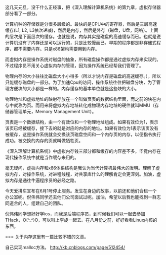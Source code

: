 这几天元旦，没干什么正经事，把《深入理解计算机系统》的第九章，虚拟存储器部分看了一部分。

计算机种的存储器是分很多层级的。最快的是CPU中的寄存器，然后是三层高速缓存(L1, L2, L3依次递减)，然后是内存，然后是外存（磁盘，U盘，网络）。上面的层次是下面层次的缓存。也就是说，内存其实是磁盘的高速缓存而已。也就是说计算机没有了内存还是可以运行的，只是比较慢而已。早期的程序都是非存储式程序，都不需要内存。只是x86架构需要用到内存。

而虚拟内存是操作系统对磁盘的抽象，所有磁盘操作都是通过虚拟内存来实现的。不过程序员不用关心虚拟内存的管理，因为操作系统已经帮我们管理了。

物理内存的大小往往比磁盘大小小得多（所以才说内存是磁盘的高速缓存。），所以只能缓存磁盘的一部分。为了加速Cpu的访问，操作系统往往把磁盘分块，为了管理方便块的大小都是一样的。内存缓存的基本单位就是这些块的大小。

物理地址和虚拟地址的映射存放在一个叫做页表的数据结构里面，而之前的块在内存中就称为页。而用来将虚拟内存地址转化成物理内存地址的硬件就叫MMU（存储器管理单元，Memory Management Unit）。

页表是一个数据结构，由一个有效位和一个物理地址组成。如果有效位为1，表示该页已经被缓存，接下去的就是对应的内存的地址。如果有效位为1表示该页没有被缓存，这是操作系统就会交换该页磁盘空间和一个内存页的内存，以便指令执行成功。被交换的内存的页就叫做牺牲页。

《深入理解计算机系统》中虚拟内存钱三部分都和缓存的内容差不多。毕竟内存在现代操作系统中就是当作缓存来用的。

毫无疑问，虚拟内存和x86体系结构是我认为当代计算机最伟大的发明。理解了虚拟内存，对操作系统，对进程线程，对共享库什么的理解肯定会更深刻。加油，虚拟内存是通往牛逼程序员的必经之路。

今天爱拼车宣布在6月1号停止服务。发生在身边的故事，以前还和他们合租一个办公室呢。倪伟伟同学还去他们公司面试过呢。加油，希望以后我也能找到一群志同道合的人，组建自己的团队。

倪伟伟同学想好好学ios，而我是后端程序员，到时候我们可以一起去参加THack，O(^_^)O，可以叫上李旋一起去。在八月份之前，好好看看Linux内核的东西。

===
关于内存这里有一篇比较不错的文章。

自己实现malloc方法。 http://kb.cnblogs.com/page/512454/